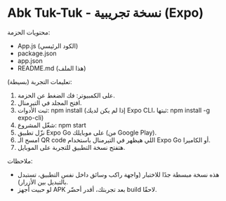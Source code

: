 Abk Tuk-Tuk - نسخة تجريبية (Expo)
==================================
محتويات الحزمة:
- App.js (الكود الرئيسي)
- package.json
- app.json
- README.md (هذا الملف)

تعليمات التجربة (بسيطة):
1. على الكمبيوتر: فك الضغط عن الحزمة.
2. افتح المجلد في التيرمنال.
3. ثبت الأدوات:
   npm install
   (إذا لم يكن لديك Expo CLI، ثبتها: npm install -g expo-cli)
4. شغّل المشروع:
   npm start
5. نزّل تطبيق Expo Go على موبايلك (من Google Play).
6. امسح الـ QR code اللي هيظهر في التيرمنال باستخدام Expo Go أو الكاميرا.
7. هتفتح نسخة التطبيق للتجربة على الموبايل.

ملاحظات:
- هذه نسخة مبسطة جدًا للاختبار (واجهة راكب وسائق داخل نفس التطبيق، تستبدل بالتبديل بين الأزرار).
- لو حبيت أجهز APK بعد تجربتك، أقدر أحضّر build لاحقًا.
